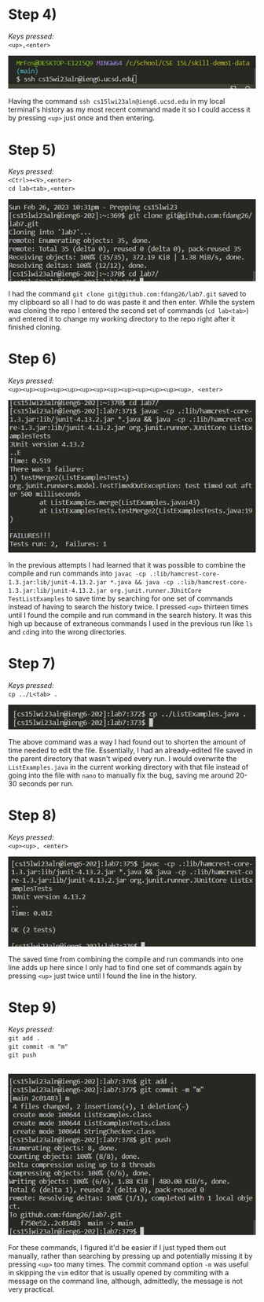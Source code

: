 # Step 4)
*Keys pressed:*
<br>
`<up>,<enter>`  
  
![](/docs/assets/lab71.png)  
  
Having the command `ssh cs15lwi23aln@ieng6.ucsd.edu` in my local terminal's history as my most recent command made it so I could access it by pressing `<up>` just once and then entering.

# Step 5)
*Keys pressed:* 
<br>
`<Ctrl>+<V>,<enter>`
<br>
`cd lab<tab>,<enter>`  
  

![](/docs/assets/lab72.png)
  
I had the command `git clone git@github.com:fdang26/lab7.git` saved to my clipboard so all I had to do was paste it and then enter. While the system was 
cloning the repo I entered the second set of commands (`cd lab<tab>`) and entered it to change my working directory to the repo right after it finished cloning.

# Step 6)
*Keys pressed:* 
<br>
`<up><up><up><up><up><up><up><up><up><up><up><up><up>, <enter>`  
  

![](/docs/assets/lab73.png)
  
In the previous attempts I had learned that it was possible to combine the compile and run commands into `javac -cp .:lib/hamcrest-core-1.3.jar:lib/junit-4.13.2.jar *.java && java -cp .:lib/hamcrest-core-1.3.jar:lib/junit-4.13.2.jar org.junit.runner.JUnitCore TestListExamples` to save time by searching for one set of commands instead of having to search the history twice.
I pressed `<up>` thirteen times until I found the compile and run command in the search history. It was this high up because of extraneous commands I used in the previous run like `ls` and `cd`ing into the wrong directories.

# Step 7)
*Keys pressed:* 
<br>
`cp ../L<tab> .`
<br>  
  
![](/docs/assets/lab74.png)
  
The above command was a way I had found out to shorten the amount of time needed to edit the file. 
Essentially, I had an already-edited file saved in the parent directory that wasn't wiped every run. 
I would overwrite the `ListExamples.java` in the current working directory with that file instead of going 
into the file with `nano` to manually fix the bug, saving me around 20-30 seconds per run.

# Step 8)
*Keys pressed:* 
<br>
`<up><up>, <enter>`
<br>  
  
![](/docs/assets/lab75.png)
  
The saved time from combining the compile and run commands into one line adds up here since I only 
had to find one set of commands again by pressing `<up>` just twice until I found the line in the history. 

# Step 9)
*Keys pressed:* 
<br>
`git add .`  
`git commit -m "m"`  
`git push`  
<br>  
  
![](/docs/assets/lab76.png)
  
For these commands, I figured it'd be easier if I just typed them out manually, rather than searching by pressing up and potentially missing it by pressing `<up>` too many times. The commit command option `-m` was useful in skipping the `vim` editor that is usually opened by commiting with a message on the command line, although, admittedly, the message is not very practical.

